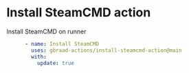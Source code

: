 Install SteamCMD action
=======================


Install SteamCMD on runner

```yaml
      - name: Install SteamCMD
        uses: gbraad-actions/install-steamcmd-action@main
        with:
          update: true
```

